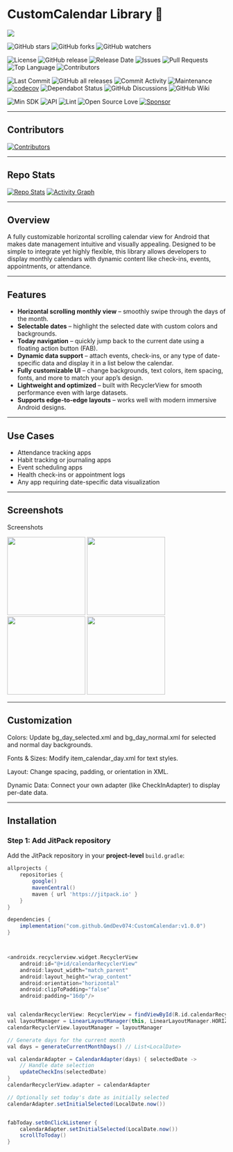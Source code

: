 # CustomCalendar Library 📅

[![](https://jitpack.io/v/GmdDev074/CustomCalendar.svg)](https://jitpack.io/#GmdDev074/CustomCalendar)

![GitHub stars](https://img.shields.io/github/stars/GmdDev074/CustomCalendar?style=social)
![GitHub forks](https://img.shields.io/github/forks/GmdDev074/CustomCalendar?style=social)
![GitHub watchers](https://img.shields.io/github/watchers/GmdDev074/CustomCalendar?style=social)

![License](https://img.shields.io/github/license/GmdDev074/CustomCalendar)
![GitHub release](https://img.shields.io/github/v/release/GmdDev074/CustomCalendar)
![Release Date](https://img.shields.io/github/release-date/GmdDev074/CustomCalendar)
![Issues](https://img.shields.io/github/issues/GmdDev074/CustomCalendar)
![Pull Requests](https://img.shields.io/github/issues-pr/GmdDev074/CustomCalendar)
![Top Language](https://img.shields.io/github/languages/top/GmdDev074/CustomCalendar)
![Contributors](https://img.shields.io/github/contributors/GmdDev074/CustomCalendar)

![Last Commit](https://img.shields.io/github/last-commit/GmdDev074/CustomCalendar)
![GitHub all releases](https://img.shields.io/github/downloads/GmdDev074/CustomCalendar/total)
![Commit Activity](https://img.shields.io/github/commit-activity/m/GmdDev074/CustomCalendar)
![Maintenance](https://img.shields.io/maintenance/yes/2025)
[![codecov](https://codecov.io/gh/GmdDev074/CustomCalendar/branch/main/graph/badge.svg)](https://codecov.io/gh/GmdDev074/CustomCalendar)
![Dependabot Status](https://img.shields.io/badge/dependabot-enabled-brightgreen?logo=dependabot)
![GitHub Discussions](https://img.shields.io/github/discussions/GmdDev074/CustomCalendar)
![GitHub Wiki](https://img.shields.io/badge/wiki-available-brightgreen)

![Min SDK](https://img.shields.io/badge/minSdk-21%2B-blue)
![API](https://img.shields.io/badge/API-21%2B-green.svg?style=flat)
![Lint](https://img.shields.io/badge/lint-passing-brightgreen)
![Open Source Love](https://badges.frapsoft.com/os/v1/open-source.svg?v=103)
[![Sponsor](https://img.shields.io/badge/sponsor-%E2%9D%A4-red)](https://github.com/sponsors/GmdDev074)

---

## Contributors

[![Contributors](https://contrib.rocks/image?repo=GmdDev074/CustomCalendar)](https://github.com/GmdDev074/CustomCalendar/graphs/contributors)

---

## Repo Stats


[![Repo Stats](https://github-readme-stats.vercel.app/api/pin/?username=GmdDev074&repo=CustomCalendar)](https://github.com/GmdDev074/CustomCalendar)
[![Activity Graph](https://github-readme-activity-graph.vercel.app/graph?username=GmdDev074&repo=CustomCalendar)](https://github.com/GmdDev074/CustomCalendar)


---

## Overview


A fully customizable horizontal scrolling calendar view for Android that makes date management intuitive and visually appealing. Designed to be simple to integrate yet highly flexible, this library allows developers to display monthly calendars with dynamic content like check-ins, events, appointments, or attendance.

---

## Features

- **Horizontal scrolling monthly view** – smoothly swipe through the days of the month.  
- **Selectable dates** – highlight the selected date with custom colors and backgrounds.  
- **Today navigation** – quickly jump back to the current date using a floating action button (FAB).  
- **Dynamic data support** – attach events, check-ins, or any type of date-specific data and display it in a list below the calendar.  
- **Fully customizable UI** – change backgrounds, text colors, item spacing, fonts, and more to match your app’s design.  
- **Lightweight and optimized** – built with RecyclerView for smooth performance even with large datasets.  
- **Supports edge-to-edge layouts** – works well with modern immersive Android designs.

---

## Use Cases

- Attendance tracking apps  
- Habit tracking or journaling apps  
- Event scheduling apps  
- Health check-ins or appointment logs  
- Any app requiring date-specific data visualization 

---

## Screenshots

Screenshots
<p float="left"> <img src="https://github.com/user-attachments/assets/820036fa-5d14-4f33-9d63-2834cfc1a087" width="180" /> <img src="https://github.com/user-attachments/assets/05fa279d-6b5d-4879-aed5-8e3661f6f9ac" width="180" /> <img src="https://github.com/user-attachments/assets/ff51e500-a671-4dcf-bb8f-7d40246363b0" width="180" /> <img src="https://github.com/user-attachments/assets/fcd5e259-100f-4913-bd91-3d786a82d2b9" width="180" /> </p>

---

## Customization

Colors: Update bg_day_selected.xml and bg_day_normal.xml for selected and normal day backgrounds.

Fonts & Sizes: Modify item_calendar_day.xml for text styles.

Layout: Change spacing, padding, or orientation in XML.

Dynamic Data: Connect your own adapter (like CheckInAdapter) to display per-date data.

---

## Installation

### Step 1: Add JitPack repository

Add the JitPack repository in your **project-level** `build.gradle`:

```gradle
allprojects {
    repositories {
        google()
        mavenCentral()
        maven { url 'https://jitpack.io' }
    }
}

dependencies {
    implementation("com.github.GmdDev074:CustomCalendar:v1.0.0")
}



<androidx.recyclerview.widget.RecyclerView
    android:id="@+id/calendarRecyclerView"
    android:layout_width="match_parent"
    android:layout_height="wrap_content"
    android:orientation="horizontal"
    android:clipToPadding="false"
    android:padding="16dp"/>


val calendarRecyclerView: RecyclerView = findViewById(R.id.calendarRecyclerView)
val layoutManager = LinearLayoutManager(this, LinearLayoutManager.HORIZONTAL, false)
calendarRecyclerView.layoutManager = layoutManager

// Generate days for the current month
val days = generateCurrentMonthDays() // List<LocalDate>

val calendarAdapter = CalendarAdapter(days) { selectedDate ->
    // Handle date selection
    updateCheckIns(selectedDate)
}
calendarRecyclerView.adapter = calendarAdapter

// Optionally set today's date as initially selected
calendarAdapter.setInitialSelected(LocalDate.now())


fabToday.setOnClickListener {
    calendarAdapter.setInitialSelected(LocalDate.now())
    scrollToToday()
}


